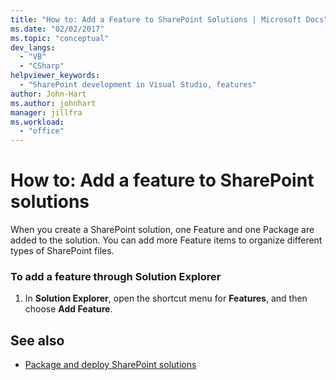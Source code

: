 ```yaml
---
title: "How to: Add a Feature to SharePoint Solutions | Microsoft Docs"
ms.date: "02/02/2017"
ms.topic: "conceptual"
dev_langs:
  - "VB"
  - "CSharp"
helpviewer_keywords:
  - "SharePoint development in Visual Studio, features"
author: John-Hart
ms.author: johnhart
manager: jillfra
ms.workload:
  - "office"
---
```

# How to: Add a feature to SharePoint solutions
  When you create a SharePoint solution, one Feature and one Package are added to the solution. You can add more Feature items to organize different types of SharePoint files.

### To add a feature through Solution Explorer

1. In **Solution Explorer**, open the shortcut menu for **Features**, and then choose **Add Feature**.

## See also
- [Package and deploy SharePoint solutions](../sharepoint/packaging-and-deploying-sharepoint-solutions.md)
